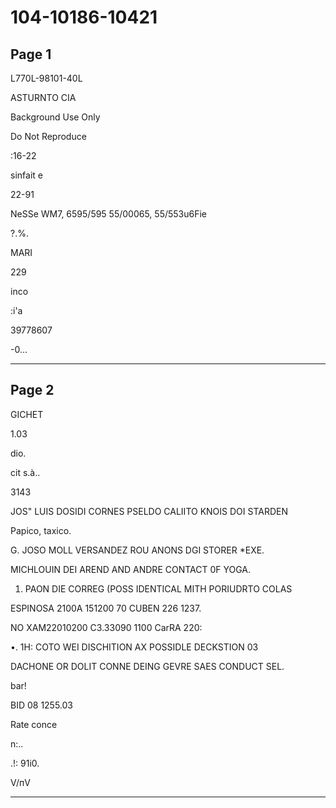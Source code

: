 # 104-10186-10421

## Page 1

L770L-98101-40L

ASTURNTO CIA

Background Use Only

Do Not Reproduce

:16-22

sinfait e

22-91

NeSSe WM7, 6595/595 55/00065, 55/553u6Fie

?.%.

MARI

229

inco

:i'a

39778607

-0...

---

## Page 2

GICHET

1.03

dio.

cit s.à..

3143

JOS" LUIS DOSIDI CORNES PSELDO CALIITO KNOIS DOI STARDEN

Papico, taxico.

G. JOSO MOLL VERSANDEZ ROU ANONS DGI STORER *EXE.

MICHLOUIN DEI AREND AND ANDRE CONTACT 0F YOGA.

1. PAON DIE CORREG (POSS IDENTICAL MITH PORIUDRTO COLAS

ESPINOSA 2100A 151200 70 CUBEN 226 1237.

NO XAM22010200 C3.33090 1100 CarRA 220:

•. 1H: COTO WEI DISCHITION AX POSSIDLE DECKSTION 03

DACHONE OR DOLIT CONNE DEING GEVRE SAES CONDUCT SEL.

bar!

BID 08 1255.03

Rate conce

n:..

.!: 91i0.

V/пV

---


